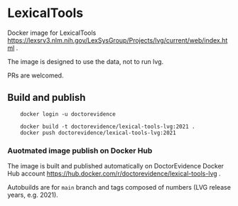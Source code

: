 # LexicalTools

Docker image for LexicalTools https://lexsrv3.nlm.nih.gov/LexSysGroup/Projects/lvg/current/web/index.html .

The image is designed to use the data, not to run lvg.

PRs are welcomed.

## Build and publish



```
    docker login -u doctorevidence

    docker build -t doctorevidence/lexical-tools-lvg:2021 .
    docker push doctorevidence/lexical-tools-lvg:2021
```

### Auotmated image publish on Docker Hub

The image is built and published automatically on DoctorEvidence Docker Hub account https://hub.docker.com/r/doctorevidence/lexical-tools-lvg .

Autobuilds are for `main` branch and tags composed of numbers (LVG release years, e.g. 2021).
